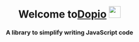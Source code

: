 <h1 align="center">Welcome to<a href="https://daniilshat.ru/" target="_blank">Dopio</a> 
<img src="https://github.com/blackcater/blackcater/raw/main/images/Hi.gif" height="32"/></h1>
<h3 align="center">A library to simplify writing JavaScript code</h3>

